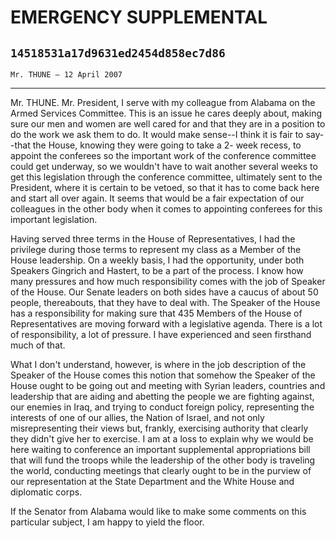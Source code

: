 # EMERGENCY SUPPLEMENTAL
## `14518531a17d9631ed2454d858ec7d86`
`Mr. THUNE — 12 April 2007`

---


Mr. THUNE. Mr. President, I serve with my colleague from Alabama on 
the Armed Services Committee. This is an issue he cares deeply about, 
making sure our men and women are well cared for and that they are in a 
position to do the work we ask them to do. It would make sense--I think 
it is fair to say--that the House, knowing they were going to take a 2-
week recess, to appoint the conferees so the important work of the 
conference committee could get underway, so we wouldn't have to wait 
another several weeks to get this legislation through the conference 
committee, ultimately sent to the President, where it is certain to be 
vetoed, so that it has to come back here and start all over again. It 
seems that would be a fair expectation of our colleagues in the other 
body when it comes to appointing conferees for this important 
legislation.

Having served three terms in the House of Representatives, I had the 
privilege during those terms to represent my class as a Member of the 
House leadership. On a weekly basis, I had the opportunity, under both 
Speakers Gingrich and Hastert, to be a part of the process. I know how 
many pressures and how much responsibility comes with the job of 
Speaker of the House. Our Senate leaders on both sides have a caucus of 
about 50 people, thereabouts, that they have to deal with. The Speaker 
of the House has a responsibility for making sure that 435 Members of 
the House of Representatives are moving forward with a legislative 
agenda. There is a lot of responsibility, a lot of pressure. I have 
experienced and seen firsthand much of that.

What I don't understand, however, is where in the job description of 
the Speaker of the House comes this notion that somehow the Speaker of 
the House ought to be going out and meeting with Syrian leaders, 
countries and leadership that are aiding and abetting the people we are 
fighting against, our enemies in Iraq, and trying to conduct foreign 
policy, representing the interests of one of our allies, the Nation of 
Israel, and not only misrepresenting their views but, frankly, 
exercising authority that clearly they didn't give her to exercise. I 
am at a loss to explain why we would be here waiting to conference an 
important supplemental appropriations bill that will fund the troops 
while the leadership of the other body is traveling the world, 
conducting meetings that clearly ought to be in the purview of our 
representation at the State Department and the White House and 
diplomatic corps.

If the Senator from Alabama would like to make some comments on this 
particular subject, I am happy to yield the floor.